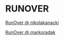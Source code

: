 # RUNOVER

<a href="javascript:(function(){if(window.RUNOVER)return;var s=document.createElement('script'),stamp=new Date().getTime();s.setAttribute('src','http://cdn.nikolakanacki.com/pub/runover.js?'+stamp);(document.head||document.body||document.documentElement).appendChild(s)})()">RunOver @ nikolakanacki</a>

<a href="javascript:(function(){if(window.RUNOVER)return;var s=document.createElement('script'),stamp=new Date().getTime();s.setAttribute('src','http://files.markoradak.com/public/runover.js?'+stamp);(document.head||document.body||document.documentElement).appendChild(s)})()">RunOver @ markoradak</a>